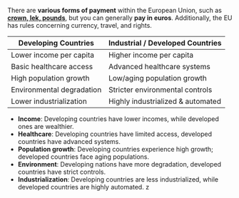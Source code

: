 There are **various forms of payment** within the European Union, such as [**crown, lek, pounds**](Currencies_of_the_European_Union.md), but you can generally **pay in euros**. Additionally, the EU has rules concerning currency, travel, and rights.

| **Developing Countries**          | **Industrial / Developed Countries**   |
| --------------------------------- | -------------------------------------- |
| Lower income per capita           | Higher income per capita               |
| Basic healthcare access           | Advanced healthcare systems            |
| High population growth            | Low/aging population growth            |
| Environmental degradation         | Stricter environmental controls        |
| Lower industrialization           | Highly industrialized & automated      |

- **Income**: Developing countries have lower incomes, while developed ones are wealthier.
- **Healthcare**: Developing countries have limited access, developed countries have advanced systems.
- **Population growth**: Developing countries experience high growth; developed countries face aging populations.
- **Environment**: Developing nations have more degradation, developed countries have strict controls.
- **Industrialization**: Developing countries are less industrialized, while developed countries are highly automated.
z